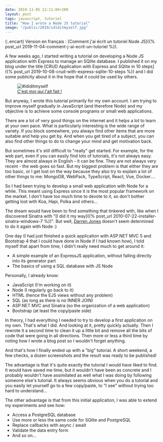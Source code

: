 ```yaml
---
date: 2019-11-05 12:11:04+200
layout: post
tags: javascript, tutoriel
title: "How I wrote a Node JS tutorial"
image: "/public/2019/ididitmyself.jpg"
---
```


{:.encart}
Version en français : [Comment j'ai écrit un tutoriel Node JS]({% post_url 2019-11-04-comment-j-ai-ecrit-un-tutoriel %}).

A few weeks ago, I started writing a tutorial on developing a Node JS application with Express to manage an SQlite database. I published it on my blog under the title [CRUD Application with Express and SQlite in 10 steps]({% post_url 2019-10-08-crud-with-express-sqlite-10-steps %}) and I did some publicity about it in the hope that it could be used by others.

<figure>
  <img src="{{ page.image }}" alt="#ididitmyself" />
  <figcaption>
    <a href="https://commons.wikimedia.org/wiki/File:Dirty_dishes.jpg">C'est moi qui l'ait fait !</a>
  </figcaption>
</figure>

But anyway, I wrote this tutorial primarily for my own account. I am trying to improve myself gradually in JavaScript (and therefore Node) and my objective is to achieve some console programs or small web applications.

There are a lot of very good things on the internet and it helps a lot to learn at your own pace. What is particularly interesting is the wide range of variety. If you block somewhere, you always find other items that are more suitable and help you get by. And when you get tired of a subject, you can also find other things to do to change your mind and get motivation back.

But sometimes it's still difficult to "really" get started. For example, for the web part, even if you can easily find lots of tutorials, it's not always easy. They are almost always in English - it can be fine. They are not always very recent - the web goes so fast. But my biggest problem is that either they are too basic, or I get lost on the way because they also try to explain a lot of other things to me: MongoDB, WebPack, TypeScript, React, Vue, Docker....

So I had been trying to develop a small web application with Node for a while. This meant using Express since it is the most popular framework on the market. I don't have too much time to devote to it, so don't bother getting lost with Koa, Hapi, Polka and others...

The dream would have been to find something that tinkered with, like when I discovered Sinatra with "[I did it my way]({% post_url 2010-07-22-installer-sinatra-windows-7 %})". But well, [Darren Jones](https://twitter.com/daz4126)  doesn't seem determined to do it again with Node :)

One day (I had just finished a quick application with ASP.NET MVC 5 and Bootstrap 4 that I could have done in Node if I had known how), I told myself that apart from time, I didn't really need much to get around it:

* A simple example of an ExpressJS application, without falling directly into its generator part
* The basics of using a SQL database with JS Node

Personally, I already know:

* JavaScript (I'm working on it)
* Node (I regularly go back to it)
* HTML (hence the EJS views without any problem)
* SQL (as long as there is no INNER JOIN)
* ASP.NET MVC and Sinatra (so the organization of a web application)
* Bootstrap (at least the copy/paste side)

In theory, I had everything I needed to try to develop a first application on my own. That's what I did. And looking at it, pretty quickly actually. Then I rewrote it a second time to clean it up a little bit and remove all the bits of code that were going in all directions. Then more or less a third time by noting how I wrote a blog post so I wouldn't forget anything.

And that's how I finally ended up with a "big" tutorial. A short weekend, a few checks, a dozen screenshots and the result was ready to be published!

The advantage is that it's quite exactly the tutorial I would have liked to find. It would have saved me time, but it wouldn't have been as concrete and I probably wouldn't have assimilated as well what I was doing by following someone else's tutorial. It always seems obvious when you do a tutorial and you easily let yourself go to a few copy/paste, to "I see" without trying too hard to understand...

The other advantage is that from this initial application, I was able to extend my experiments and see how:

* Access a PostgreSQL database
* Use more or less the same code for SQlite and PostgreSQL
* Replace callbacks with async / await
* Validate the data entry form
* And so on...
